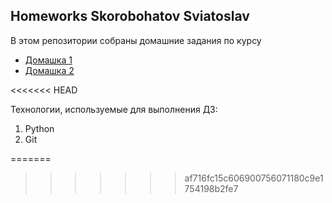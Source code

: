 <section>
    <h2>Homeworks Skorobohatov Sviatoslav</h2>
    <p>В этом репозитории собраны домашние задания по курсу</p>
    <ul>
        <li><a href="https://github.com/CarbonSkorobogatov/Python/tree/master/hm-1">Домашка 1</a></li>
        <li><a href="https://github.com/CarbonSkorobogatov/Python/tree/master/hm-2">Домашка 2</a></li>
    </ul>
<<<<<<< HEAD
    <p>Технологии, используемые для выполнения ДЗ: </p>
    <ol>
        <li>Python</li>
        <li>Git</li>
    </ol>
=======
    
>>>>>>> af716fc15c606900756071180c9e1754198b2fe7
</section>
